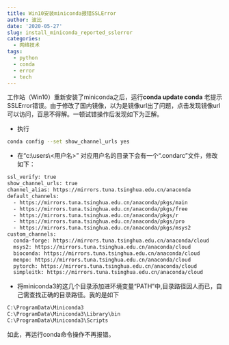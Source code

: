 ```yaml
---
title: Win10安装miniconda报错SSLError
author: 波比
date: '2020-05-27'
slug: install_miniconda_reported_sslerror
categories:
  - 网络技术
tags:
  - python
  - conda
  - error
  - tech
---
```


工作站（Win10）重新安装了miniconda之后，运行**conda update conda** 老提示SSLError错误。由于修改了国内镜像，以为是镜像url出了问题，点击发现镜像url可以访问，百思不得解。一顿试错操作后发现如下为正解。

- 执行

```bash
conda config --set show_channel_urls yes
```

- 在“c:\users\\<用户名>” 对应用户名的目录下会有一个“.condarc”文件，修改如下：

```bash
ssl_verify: true
show_channel_urls: true
channel_alias: https://mirrors.tuna.tsinghua.edu.cn/anaconda
default_channels:
  - https://mirrors.tuna.tsinghua.edu.cn/anaconda/pkgs/main
  - https://mirrors.tuna.tsinghua.edu.cn/anaconda/pkgs/free
  - https://mirrors.tuna.tsinghua.edu.cn/anaconda/pkgs/r
  - https://mirrors.tuna.tsinghua.edu.cn/anaconda/pkgs/pro
  - https://mirrors.tuna.tsinghua.edu.cn/anaconda/pkgs/msys2
custom_channels:
  conda-forge: https://mirrors.tuna.tsinghua.edu.cn/anaconda/cloud
  msys2: https://mirrors.tuna.tsinghua.edu.cn/anaconda/cloud
  bioconda: https://mirrors.tuna.tsinghua.edu.cn/anaconda/cloud
  menpo: https://mirrors.tuna.tsinghua.edu.cn/anaconda/cloud
  pytorch: https://mirrors.tuna.tsinghua.edu.cn/anaconda/cloud
  simpleitk: https://mirrors.tuna.tsinghua.edu.cn/anaconda/cloud
```

- 将miniconda3的这几个目录添加进环境变量“PATH”中,目录路径因人而已，自己需查找正确的目录路径。我的是如下

```bash
C:\ProgramData\Miniconda3
C:\ProgramData\Miniconda3\Library\bin
C:\ProgramData\Miniconda3\Scripts
```

如此，再运行conda命令操作不再报错。



